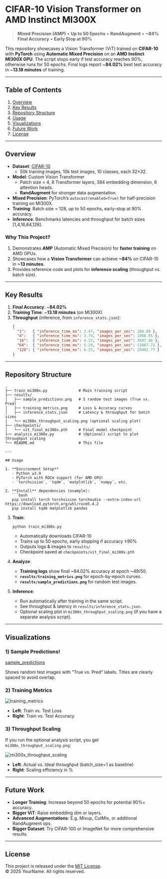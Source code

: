 # CIFAR-10 Vision Transformer on AMD Instinct MI300X

> **Mixed Precision (AMP)** • **Up to 50 Epochs** • **RandAugment** • **\~84% Final Accuracy** • **Early Stop at 90%**

This repository showcases a Vision Transformer (ViT) trained on **CIFAR-10** with **PyTorch** using **Automatic Mixed Precision** on an **AMD Instinct MI300X GPU**. The script stops early if test accuracy reaches 90%, otherwise runs for 50 epochs. Final logs report ~**84.02%** best test accuracy in ~**13.18 minutes** of training.

---

## Table of Contents

1. [Overview](#overview)
2. [Key Results](#key-results)
3. [Repository Structure](#repository-structure)
4. [Usage](#usage)
5. [Visualizations](#visualizations)
6. [Future Work](#future-work)
7. [License](#license)

---

## Overview

- **Dataset**: [CIFAR-10](https://www.cs.toronto.edu/~kriz/cifar.html)  
  - 50k training images, 10k test images, 10 classes, each 32×32.  
- **Model**: Custom Vision Transformer  
  - Patch size = 4, 8 Transformer layers, 384 embedding dimension, 6 attention heads.  
  - **RandAugment** for stronger data augmentation.  
- **Mixed Precision**: PyTorch’s `autocast(enabled=True)` for half-precision training on MI300X.  
- **Training**: Batch size = 128, up to 50 epochs, early-stop at 90% accuracy.  
- **Inference**: Benchmarks latencies and throughput for batch sizes [1,4,16,64,128].  

### Why This Project?

1. Demonstrates **AMP** (Automatic Mixed Precision) for **faster training** on AMD GPUs.  
2. Showcases how a **Vision Transformer** can achieve **\~84%** on CIFAR-10 in **\~13 minutes**.  
3. Provides reference code and plots for **inference scaling** (throughput vs. batch size).

---

## Key Results

1. **Final Accuracy**: ~**84.02%**  
2. **Training Time**: ~**13.18 minutes** (on MI300X)  
3. **Throughput** (inference, from `inference_stats.json`):
   ```json
   {
     "1":   { "inference_time_ms": 3.47, "images_per_sec": 288.09 },
     "4":   { "inference_time_ms": 3.74, "images_per_sec": 1068.95 },
     "16":  { "inference_time_ms": 4.33, "images_per_sec": 3697.96 },
     "64":  { "inference_time_ms": 5.29, "images_per_sec": 12087.71 },
     "128": { "inference_time_ms": 6.25, "images_per_sec": 20482.77 }
   }
   ```

---

## Repository Structure

```plaintext
.
├── train_mi300x.py              # Main training script
├── results/
│   ├── sample_predictions.png   # 5 random test images (True vs. Pred)
│   ├── training_metrics.png     # Loss & Accuracy curves
│   ├── inference_stats.json     # Latency & throughput for batch sizes
│   └── mi300x_throughput_scaling.png (optional scaling plot)
├── checkpoints/
│   └── vit_final_mi300x.pth     # Final model checkpoint
├── analysis_mi300x.py           # (Optional) script to plot throughput scaling
└── README.md                    # This file

---

## Usage

1. **Environment Setup**  
   - Python ≥3.9  
   - PyTorch with ROCm support (for AMD GPU)  
   - `torchvision`, `tqdm`, `matplotlib`, `numpy`, etc.

2. **Install** dependencies (example):
   ```bash
   pip install torch torchvision torchaudio --extra-index-url https://download.pytorch.org/whl/rocm5.4.2
   pip install tqdm matplotlib pandas
   ```

3. **Train**:
   ```bash
   python train_mi300x.py
   ```
   - Automatically downloads CIFAR-10
   - Trains up to 50 epochs, early stopping if accuracy ≥90%
   - Outputs logs & images to `results/`  
   - Checkpoint saved at `checkpoints/vit_final_mi300x.pth`

4. **Analyze**:
   - **Training logs** show final ~84.02% accuracy at epoch ~49/50.  
   - **`results/training_metrics.png`** for epoch-by-epoch curves.  
   - **`results/sample_predictions.png`** for random test images.

5. **Inference**:
   - Run automatically after training in the same script.  
   - See throughput & latency in `results/inference_stats.json`.  
   - Optional scaling plot in `mi300x_throughput_scaling.png` (if you have a separate analysis script).

---

## Visualizations

### 1) Sample Predictions!

[sample_predictions](https://github.com/user-attachments/assets/c55d83ac-34f6-4096-85b9-5b80d1e3cbde)



Shows random test images with “True vs. Pred” labels. Titles are clearly spaced to avoid overlap.

### 2) Training Metrics

![training_metrics](https://github.com/user-attachments/assets/1af43994-e133-4e9e-b7fa-b9b9bf1eea9e)

- **Left**: Train vs. Test Loss  
- **Right**: Train vs. Test Accuracy  

### 3) Throughput Scaling

If you run the optional analysis script, you get `mi300x_throughput_scaling.png`:

![mi300x_throughput_scaling](https://github.com/user-attachments/assets/0ea6f654-5788-4eed-9efd-39b28badcf2f)


- **Left**: Actual vs. Ideal throughput (batch_size=1 as baseline)  
- **Right**: Scaling efficiency in %

---

## Future Work

- **Longer Training**: Increase beyond 50 epochs for potential 90%+ accuracy.  
- **Bigger ViT**: Raise embedding dim or layers.  
- **Advanced Augmentations**: E.g. Mixup, CutMix, or additional RandAugment ops.  
- **Bigger Dataset**: Try CIFAR-100 or ImageNet for more comprehensive results.

---

## License

This project is released under the [MIT License](LICENSE).  
&copy; 2025 YourName. All rights reserved.  
```

